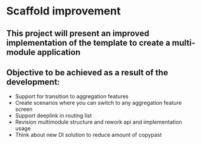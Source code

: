 # Scaffold improvement

## This project will present an improved implementation of the template to create a multi-module application

## Objective to be achieved as a result of the development:  

- Support for transition to aggregation features  
- Create scenarios where you can switch to any aggregation feature screen  
- Support deeplink in routing list
- Revision multimodule structure and rework api and implementation usage  
- Think about new DI solution to reduce amount of copypast